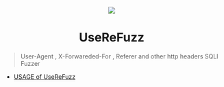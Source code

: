 <p align="center">
<img src="https://raw.githubusercontent.com/root-tanishq/userefuzz/main/images/userefuzz_icon.png">
</p>
<h1 align="center">
<b>UseReFuzz</b>
</h1>

> User-Agent , X-Forwareded-For , Referer and other http headers SQLI Fuzzer

- [USAGE of UseReFuzz](https://github.com/root-tanishq/userefuzz)
